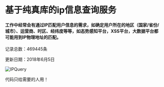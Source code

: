 # 基于纯真库的ip信息查询服务

#### 工作中经常会有通过IP匹配用户信息的需求，如确定用户所在的地区（国家/省份/城市）、运营商、时区、经纬度等等，如态势感知平台，XSS平台，大数据平台都可能用到IP物理地址的匹配。

记录总数：469445条

更新日期：2018年6月5日

![IPQuery](https://github.com/iBearcat/IPAddressQuery/blob/master/IPQuery.jpg?raw=true)

代码只给需要的人用！
